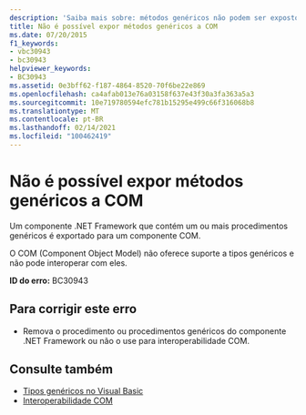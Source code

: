 ```yaml
---
description: 'Saiba mais sobre: métodos genéricos não podem ser expostos a COM'
title: Não é possível expor métodos genéricos a COM
ms.date: 07/20/2015
f1_keywords:
- vbc30943
- bc30943
helpviewer_keywords:
- BC30943
ms.assetid: 0e3bff62-f187-4864-8520-70f6be22e869
ms.openlocfilehash: ca4afab013e76a03158f637e43f30a3fa363a5a3
ms.sourcegitcommit: 10e719780594efc781b15295e499c66f316068b8
ms.translationtype: MT
ms.contentlocale: pt-BR
ms.lasthandoff: 02/14/2021
ms.locfileid: "100462419"
---
```

# <a name="generic-methods-cannot-be-exposed-to-com"></a>Não é possível expor métodos genéricos a COM

Um componente .NET Framework que contém um ou mais procedimentos genéricos é exportado para um componente COM.  
  
 O COM (Component Object Model) não oferece suporte a tipos genéricos e não pode interoperar com eles.  
  
 **ID do erro:** BC30943  
  
## <a name="to-correct-this-error"></a>Para corrigir este erro  
  
- Remova o procedimento ou procedimentos genéricos do componente .NET Framework ou não o use para interoperabilidade COM.  
  
## <a name="see-also"></a>Consulte também

- [Tipos genéricos no Visual Basic](../programming-guide/language-features/data-types/generic-types.md)
- [Interoperabilidade COM](../programming-guide/com-interop/index.md)
